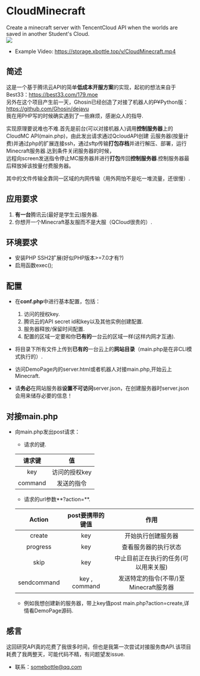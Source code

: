 # CloudMinecraft
Create a minecraft server with TencentCloud API when the worlds are saved in another Student's Cloud.  
![](https://ww2.sinaimg.cn/large/ed039e1fgy1fzvoozfnkwj20m808c77v)  

* Example Video: https://storage.xbottle.top/v/CloudMinecraft.mp4  

## 简述  

   这是一个基于腾讯云API的简单**低成本开服方案**的实现，起初的想法来自于Best33：https://best33.com/179.moe  
另外在这个项目产生前一天，Ghosin已经创造了对接了机器人的<del>PY</del>Python版：https://github.com/Ghosin/dejavu  
我在用PHP写的时候确实遇到了一些麻烦，感谢众人的指导.  

   实现原理要说难也不难.首先是前台(可以对接机器人)调用**控制服务器**上的CloudMC API(main.php)，由此发出请求通过QcloudAPI创建
云服务器(按量计费)并通过php的扩展连接ssh，通过sftp传输**打包存档**并进行解压、部署，运行Minecraft服务器.达到条件关闭服务器的时候，  
远程向screen发送指令停止MC服务器并进行**打包**传回**控制服务器**.控制服务器最后释放掉该按量付费服务器。  

   其中的文件传输全靠同一区域的内网传输（用外网怕不是吃一堆流量，还很慢）.  

## 应用要求  

1. **有一台**腾讯云(最好是学生云)服务器.  
2. 你想开一个Minecraft基友服而不是大服（QCloud很贵的）.  

## 环境要求  

* 安装PHP SSH2扩展(好似PHP版本>=7.0才有?)  
* 启用函数exec();  

## 配置  

* 在**conf.php**中进行基本配置，包括：
  1. 访问的授权key.  
  2. 腾讯云的API secret id和key以及其他实例创建配置.  
  3. 服务器释放/保留时间配置.  
  4. 配置的区域一定要和你**已有的**一台云的区域一样(这样内网才互通).
  
* 将目录下所有文件上传到**已有的**一台云上的**网站目录**（main.php是在非CLI模式执行的）.  
* 访问DemoPage内的server.html或者机器人对接main.php,开始云上Minecraft.  
* 请**务必**在网站服务器**设置不可访问**server.json，在创建服务器时server.json会用来储存必要的信息！  

## 对接main.php  

* 向main.php发出post请求：  

  * 请求的键.  
  
  |  请求键  |  值  |
  |:--------:|:----:|
  |  key  |  访问的授权key  |
  | command |  发送的指令  |
  
  * 请求的url参数**?action=**.
  
  | Action | post要携带的键值 | 作用 |
  |:-:|:-:|:-:|
  | create | key | 开始执行创建服务器 |
  | progress | key | 查看服务器的执行状态 |
  | skip | key | 中止目前正在执行的任务(可以用来关服) |
  | sendcommand | key , command | 发送特定的指令(不带/)至Minecraft服务器 |
  
  * 例如我想创建新的服务器，带上key值post main.php?action=create,详情看DemoPage源码.  
  
## 感言  

这回研究API真的花费了我很多时间，但也是我第一次尝试对接服务商API.该项目耗费了我两整天，可能代码不精，有问题望发issue.  

* 联系：somebottle@qq.com   